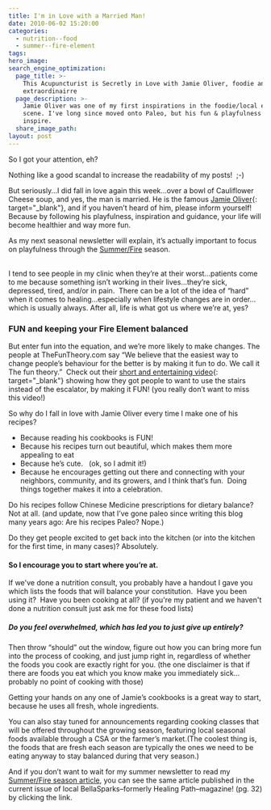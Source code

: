 ```yaml
---
title: I'm in Love with a Married Man!
date: 2010-06-02 15:20:00
categories:
  - nutrition--food
  - summer--fire-element
tags:
hero_image:
search_engine_optimization:
  page_title: >-
    This Acupuncturist is Secretly in Love with Jamie Oliver, foodie and chef
    extraordinairre
  page_description: >-
    Jamie Oliver was one of my first inspirations in the foodie/local eating
    scene. I've long since moved onto Paleo, but his fun & playfulness still
    inspire.
  share_image_path:
layout: post
---
```


So I got your attention, eh?

Nothing like a good scandal to increase the readability of my posts!&nbsp; ;-)

But seriously…I did fall in love again this week…over a bowl of Cauliflower Cheese soup, and yes, the man is married. He is the famous [Jamie Oliver](http://r20.rs6.net/tn.jsp?et=1103404855210&amp;s=0&amp;e=001iMIvx37xq1hI4e0NaAVKZNZ_r8bafP1AR1bYWyRFQakyck_v7jxlP8EmCe5OtszXi9q2WvFKFK0n8fejdjUc8Gwj0uZcxKZRcW5hMH8jm11TuRelSKotSS8hUrC74Olt){: target="_blank"}, and if you haven’t heard of him, please inform yourself! Because by following his playfulness, inspiration and guidance, your life will become healthier and way more fun.

<div>As my next seasonal newsletter will explain, it&rsquo;s actually important to focus on playfulness through the <a target="_blank" data-cms-editor-link-style="undefined" href="/2017/06/19/out-of-the-wood-and-into-the-fire-more-tips-for-keeping-your-fire-element-balanced-this-summer/">Summer/Fire</a> season.</div>

<div>&nbsp;</div>

I tend to see people in my clinic when they’re at their worst…patients come to me because something isn’t working in their lives…they’re sick, depressed, tired, and/or in pain.&nbsp; There can be a lot of the idea of “hard” when it comes to healing…especially when lifestyle changes are in order…which is usually always. After all, life is what got us where we’re at, yes?

### FUN and keeping your Fire Element balanced

But enter fun into the equation, and we’re more likely to make changes. The people at TheFunTheory.com say “We believe that the easiest way to change people’s behaviour for the better is by making it fun to do. We call it The fun theory.”&nbsp; Check out their [short and entertaining video](http://r20.rs6.net/tn.jsp?et=1103404855210&amp;s=0&amp;e=001iMIvx37xq1hI4e0NaAVKZNZ_r8bafP1AR1bYWyRFQakyck_v7jxlP8EmCe5OtszXi9q2WvFKFK0dqjqURcxTwKBqMGWRLuPBBn60CmwCsVcPiqBRjRHFcVgRoP5pDAYqY_LghXf5BBt6Y9AljKE65w==){: target="_blank"} showing how they got people to want to use the stairs instead of the escalator, by making it FUN! (you really don’t want to miss this video!)

<div>So why do I fall in love with Jamie Oliver every time I make one of his recipes?</div>

* Because reading his cookbooks is FUN!
* Because his recipes turn out beautiful, which makes them more appealing to eat
* Because he’s cute. &nbsp; (ok, so I admit it!)
* Because he encourages getting out there and connecting with your neighbors, community, and its growers, and I think that’s fun.&nbsp; Doing things together makes it into a celebration.

Do his recipes follow Chinese Medicine prescriptions for dietary balance?&nbsp; Not at all. (and update, now that I’ve gone paleo since writing this blog many years ago: Are his recipes Paleo? Nope.)

Do they get people excited to get back into the kitchen (or into the kitchen for the first time, in many cases)? Absolutely.

#### So I encourage you to start where you’re at.

If we've done a nutrition consult, you probably have a handout I gave you which lists the foods that will balance your constitution.&nbsp; Have you been using it?&nbsp; Have you been cooking at all? (if you're my patient and we haven't done a nutrition consult just ask me for these food lists)

##### Do you feel overwhelmed, which has led you to just give up entirely?&nbsp;

Then throw “should” out the window, figure out how you can bring more fun into the process of cooking, and just jump right in, regardless of whether the foods you cook are exactly right for you. (the one disclaimer is that if there are foods you eat which you know make you immediately sick…probably no point of cooking with those)

Getting your hands on any one of Jamie’s cookbooks is a great way to start, because he uses all fresh, whole ingredients.

<div><p>You can also stay tuned for announcements regarding cooking classes that will be offered throughout the growing season, featuring local seasonal foods available through a CSA or the farmer&rsquo;s market.(The coolest thing is, the foods that are fresh each season are typically the ones we need to be eating anyway to stay balanced during that very season.)</p><p>And if you don&rsquo;t want to wait for my summer newsletter to read my <a href="/2018/03/15/ready-set-wood-season-tips-for-staying-balanced-in-spring/2017/05/22/summer-is-here-time-to-nurture-your-heart-fire/">Summer/Fire season article</a>, you can see the same article published in the current issue of local BellaSparks&ndash;formerly Healing Path&ndash;magazine! (pg. 32) by clicking the link.</p><p><strong>&nbsp;</strong></p></div>